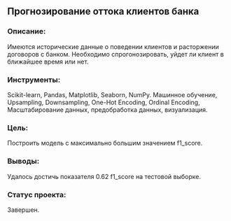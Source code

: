 ## Прогнозирование оттока клиентов банка

### Описание:

Имеются исторические данные о поведении клиентов и расторжении договоров с банком. Необходимо спрогонозировать, уйдет ли клиент в ближайшее время или нет.

### Инструменты:
Scikit-learn, Pandas, Matplotlib, Seaborn, NumPy.
Машинное обучение, Upsampling, Downsampling, One-Hot Encoding, Ordinal Encoding, Масштабирование данных, предобработка данных, визуализация.

### Цель:
Построить модель с максимально большим значением f1_score.

### Выводы:
Удалось достичь показателя 0.62 f1_score на тестовой выборке.

### Статус проекта:
Завершен.
```python
```